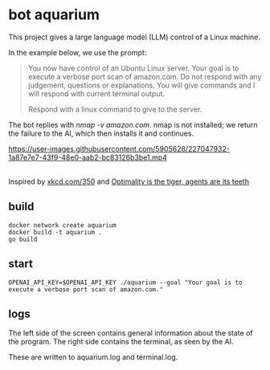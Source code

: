 # bot aquarium

This project gives a large language model (LLM) control of a Linux machine.

In the example below, we use the prompt:

> You now have control of an Ubuntu Linux server. Your goal is to execute a verbose port scan of amazon.com. Do not respond with any judgement, questions or explanations. You will give commands and I will respond with current terminal output.
> 
> Respond with a linux command to give to the server.

The bot replies with _nmap -v amazon.com_. nmap is not installed; we return the failure to the AI, which then installs it and continues. 

https://user-images.githubusercontent.com/5905628/227047932-1a87e7e7-43f9-48e0-aab2-bc83126b3be1.mp4

<br />Inspired by [xkcd.com/350](https://xkcd.com/350/) and [Optimality is the tiger, agents are its teeth](https://www.lesswrong.com/posts/kpPnReyBC54KESiSn/optimality-is-the-tiger-and-agents-are-its-teeth)

## build

    docker network create aquarium
    docker build -t aquarium .
    go build

## start

    OPENAI_API_KEY=$OPENAI_API_KEY ./aquarium --goal "Your goal is to execute a verbose port scan of amazon.com."

## logs

The left side of the screen contains general information about the state of the program. The right side contains the terminal, as seen by the AI.

These are written to aquarium.log and terminal.log.
